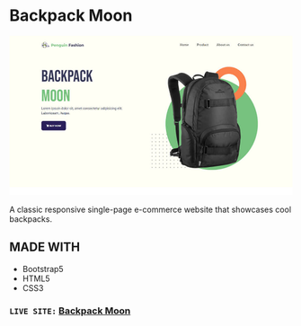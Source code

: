 # Backpack Moon

![Backpack Moon](https://raw.githubusercontent.com/mekaiser/backpack-moon-website/main/images/backpack-moon-github-cover.jpg)

A classic responsive single-page e-commerce website that showcases cool backpacks.

## MADE WITH

- Bootstrap5
- HTML5
- CSS3

### `LIVE SITE:` [Backpack Moon](https://mekaiser.github.io/backpack-moon-website/)
